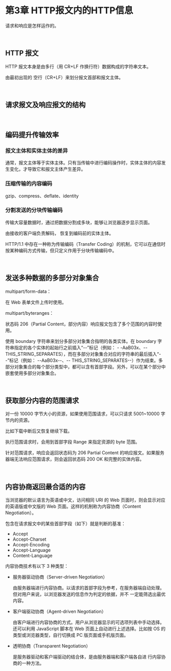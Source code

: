 # 第3章 HTTP报文内的HTTP信息

请求和响应是怎样运作的。

​    

## HTTP 报文

HTTP 报文本身是由多行（用 CR+LF 作换行符）数据构成的字符串文本。

由最初出现的 空行（CR+LF）来划分报文首部和报文主体。 

​    

## 请求报文及响应报文的结构

​    

## 编码提升传输效率

### 报文主体和实体主体的差异

通常，报文主体等于实体主体。只有当传输中进行编码操作时，实体主体的内容发生变化，才导致它和报文主体产生差异。

### 压缩传输的内容编码

gzip、compress、deflate、identity

### 分割发送的分块传输编码

传输大容量数据时，通过把数据分割成多块，能够让浏览器逐步显示页面。

由接收的客户端负责解码， 恢复到编码前的实体主体。

HTTP/1.1 中存在一种称为传输编码（Transfer Coding）的机制，它可以在通信时按某种编码方式传输，但只定义作用于分块传输编码中。

​    

## 发送多种数据的多部分对象集合

multipart/form-data：

在 Web 表单文件上传时使用。

multipart/byteranges：

状态码 206（Partial Content，部分内容）响应报文包含了多个范围的内容时使用。

使用 boundary 字符串来划分多部分对象集合指明的各类实体。在 boundary 字符串指定的各个实体的起始行之前插入“--”标记（例如： - -AaB03x、--THIS_STRING_SEPARATES），而在多部分对象集合对应的字符串的最后插入“--”标记（例如： --AaB03x--、-- THIS_STRING_SEPARATES--）作为结束。多部分对象集合的每个部分类型中，都可以含有首部字段。另外，可以在某个部分中嵌套使用多部分对象集合。

​    

## 获取部分内容的范围请求

对一份 10000 字节大小的资源，如果使用范围请求，可以只请求 5001~10000 字节内的资源。

比如下载中断后又恢复继续下载。

执行范围请求时，会用到首部字段 Range 来指定资源的 byte 范围。

针对范围请求，响应会返回状态码为 206 Partial Content 的响应报文。如果服务器端无法响应范围请求，则会返回状态码 200 OK 和完整的实体内容。

​    

## 内容协商返回最合适的内容

当浏览器的默认语言为英语或中文，访问相同 URI 的 Web 页面时，则会显示对应的英语版或中文版的 Web 页面。这样的机制称为内容协商（Content Negotiation）。

包含在请求报文中的某些首部字段（如下）就是判断的基准：

- Accept
- Accept-Charset
- Accept-Encoding
- Accept-Language
- Content-Language

内容协商技术有以下 3 种类型：

- 服务器驱动协商（Server-driven Negotiation）

  由服务器端进行内容协商。以请求的首部字段为参考，在服务器端自动处理。但对用户来说，以浏览器发送的信息作为判定的依据，并不 一定能筛选出最优内容。

- 客户端驱动协商（Agent-driven Negotiation）

  由客户端进行内容协商的方式。用户从浏览器显示的可选项列表中手动选择。还可以利用 JavaScript 脚本在 Web 页面上自动进行上述选择。比如按 OS 的类型或浏览器类型，自行切换成 PC 版页面或手机版页面。

- 透明协商（Transparent Negotiation）

  是服务器驱动和客户端驱动的结合体，是由服务器端和客户端各自进 行内容协商的一种方法。

